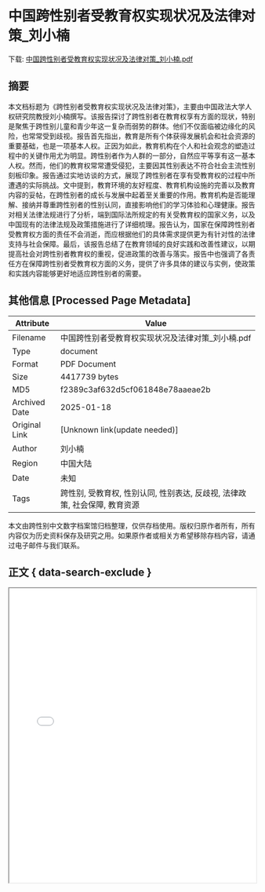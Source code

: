 # 中国跨性别者受教育权实现状况及法律对策_刘小楠

<!-- tcd_download_link -->
下载: [中国跨性别者受教育权实现状况及法律对策_刘小楠.pdf](中国跨性别者受教育权实现状况及法律对策_刘小楠.pdf)
<!-- tcd_download_link_end -->

## 摘要

<!-- tcd_abstract -->
本文档标题为《跨性别者受教育权实现状况及法律对策》，主要由中国政法大学人权研究院教授刘小楠撰写。该报告探讨了跨性别者在教育权享有方面的现状，特别是聚焦于跨性别儿童和青少年这一复杂而弱势的群体。他们不仅面临被边缘化的风险，也常常受到歧视。报告首先指出，教育是所有个体获得发展机会和社会资源的重要基础，也是一项基本人权。正因为如此，教育机构在个人和社会观念的塑造过程中的关键作用尤为明显。跨性别者作为人群的一部分，自然应平等享有这一基本人权。然而，他们的教育权常常遭受侵犯，主要因其性别表达不符合社会主流性别刻板印象。报告通过实地访谈的方式，展现了跨性别者在享有受教育权的过程中所遭遇的实际挑战。文中提到，教育环境的友好程度、教育机构设施的完善以及教育内容的妥帖，在跨性别者的成长与发展中起着至关重要的作用。教育机构是否能理解、接纳并尊重跨性别者的性别认同，直接影响他们的学习体验和心理健康。报告对相关法律法规进行了分析，端到国际法所规定的有关受教育权的国家义务，以及中国现有的法律法规及政策措施进行了详细梳理。报告认为，国家在保障跨性别者受教育权方面的责任不会消逝，而应根据他们的具体需求提供更为有针对性的法律支持与社会保障。最后，该报告总结了在教育领域的良好实践和改善性建议，以期提高社会对跨性别者教育权的重视，促进政策的改善与落实。报告中也强调了各责任方在保障跨性别者受教育权方面的义务，提供了许多具体的建议与实例，使政策和实践内容能够更好地适应跨性别者的需要。

<!-- tcd_abstract_end -->

## 其他信息 [Processed Page Metadata]

| Attribute       | Value                                  |
|-----------------|----------------------------------------|
| Filename        | 中国跨性别者受教育权实现状况及法律对策_刘小楠.pdf                             |
| Type            | document                                 |
| Format          | PDF Document                               |
| Size            | 4417739 bytes                           |
| MD5             | f2389c3af632d5cf061848e78aaeae2b                                  |
| Archived Date   | 2025-01-18                             |
| Original Link   | [Unknown link(update needed)]                         |
| Author          | 刘小楠                               |
| Region          | 中国大陆                               |
| Date            | 未知                                 |
| Tags            | 跨性别, 受教育权, 性别认同, 性别表达, 反歧视, 法律政策, 社会保障, 教育资源                                 |

本文由跨性别中文数字档案馆归档整理，仅供存档使用。版权归原作者所有，所有内容仅为历史资料保存及研究之用。如果原作者或相关方希望移除存档内容，请通过电子邮件与我们联系。

## 正文 { data-search-exclude }

<!-- tcd_main_text -->
<iframe src="../中国跨性别者受教育权实现状况及法律对策_刘小楠.pdf" width="100%" height="600px">
    <p>无法显示PDF，请下载查看。</p>
</iframe>
<!-- tcd_main_text_end -->

